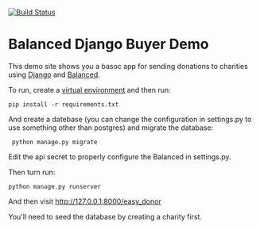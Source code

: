 [![Build Status](https://travis-ci.org/rserna2010/balanced-django-example.svg?branch=master)](https://travis-ci.org/rserna2010/balanced-django-example)

# Balanced Django Buyer Demo

This demo site shows you a basoc app for sending donations to charities using [Django](https://docs.djangoproject.com) and [Balanced](https://www.balancedpayments.com).

To run, create a [virtual environment](http://www.doughellmann.com/articles/pythonmagazine/completely-different/2008-05-virtualenvwrapper/index.html) and then run:

    pip install -r requirements.txt

And create a datebase (you can change the configuration in settings.py to use something other than postgres) and migrate the database:

     python manage.py migrate

Edit the api secret to properly configure the Balanced in settings.py. 

Then turn run:

    python manage.py runserver


And then visit http://127.0.0.1:8000/easy_donor

You'll need to seed the database by creating a charity first. 
